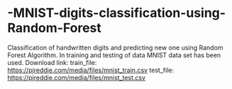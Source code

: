 # -MNIST-digits-classification-using-Random-Forest
Classification of handwritten digits and predicting new one using Random Forest Algorithm.
In training and testing of data MNIST data set has been used.
Download link:
train_file: https://pjreddie.com/media/files/mnist_train.csv
test_file: https://pjreddie.com/media/files/mnist_test.csv
